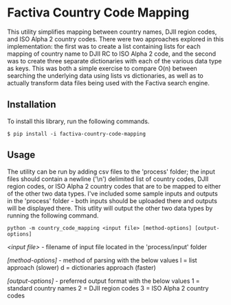 # Factiva Country Code Mapping

This utility simplifies mapping between country names, DJII region codes, and ISO Alpha 2 country codes. There were two approaches explored in this implementation: the first was to create a list containing lists for each mapping of country name to DJII RC to ISO Alpha 2 code, and the second was to create three separate dictionaries with each of the various data type as keys. This was both a simple exercise to compare O(n) between searching the underlying data using lists vs dictionaries, as well as to actually transform data files being used with the Factiva search engine.

## Installation

To install this library, run the following commands.

    $ pip install -i factiva-country-code-mapping

## Usage

The utility can be run by adding csv files to the 'process' folder; the input files should contain a newline ('\n') delimited list of country codes, DJII region codes, or ISO Alpha 2 country codes that are to be mapped to either of the other two data types. I've included some sample inputs and outputs in the 'process' folder - both inputs should be uploaded there and outputs will be displayed there. This utlity will output the other two data types by running the following command.

    python -m country_code_mapping <input file> [method-options] [output-options]
    
*<*input file*>* - filename of input file located in the 'process/input' folder

*[method-options]* - method of parsing with the below values
    l = list approach (slower)
    d = dictionaries approach (faster)

*[output-options]* - preferred output format with the below values
    1 = standard country names
    2 = DJII region codes
    3 = ISO Alpha 2 country codes
